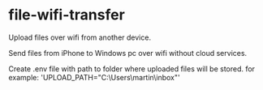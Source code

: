 # file-wifi-transfer
Upload files over wifi from another device.


Send files from iPhone to Windows pc over wifi without cloud services.

Create .env file with path to folder where uploaded files will be stored.
for example: 'UPLOAD_PATH="C:\Users\martin\inbox\"'

